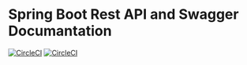 # Spring Boot Rest API and Swagger Documantation
[![CircleCI](https://circleci.com/gh/circleci/circleci-docs.svg?style=svg)](https://app.circleci.com/pipelines/github/ceyhunataykan/spring-rest-api-swagger)
[![CircleCI](https://circleci.com/gh/circleci/circleci-docs/tree/teesloane-patch-5.svg?style=svg)](https://app.circleci.com/pipelines/github/ceyhunataykan/spring-rest-api-swagger)
